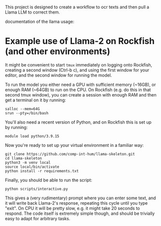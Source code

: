 This project is designed to create a workflow to ocr texts and then pull a Llama LLM to correct them. 


documentation of the llama usage: 

# Example use of Llama-2 on Rockfish (and other environments)

It might be convenient to start `tmux` immediately on logging onto Rockfish, creating a second window (Ctrl-b c), and using the first window for your editor, and the second window for running the model.

To run the model you either need a GPU with sufficient memory (~16GB), or enough RAM (~64GB) to run on the CPU.  On Rockfish (e.g. do this in that second tmux window), you can create a session with enough RAM and then get a terminal on it by running:

```
salloc --mem=64G
srun --pty=/bin/bash
```

You'll also need a recent version of Python, and on Rockfish this is set up by running:

```
module load python/3.9.15
```

Now you're ready to set up your virtual environment in a familiar way:

```
git clone https://github.com/comp-int-hum/llama-skeleton.git
cd llama-skeleton
python3 -m venv local
source local/bin/activate
python install -r requirements.txt
```

Finally, you should be able to run the script:

```
python scripts/interactive.py
```

This gives a (very rudimentary) prompt where you can enter some text, and it will write back Llama-2's response, repeating this cycle until you type "exit".  On CPU it will be pretty slow, e.g. it might take 20 seconds to respond.  The code itself is extremely simple though, and should be trivially easy to adapt for arbitrary tasks.
